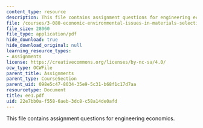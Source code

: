 ```yaml
---
content_type: resource
description: This file contains assignment questions for engineering economics.
file: /courses/3-080-economic-environmental-issues-in-materials-selection-fall-2005/22e7bb0af5586aeb3dc8c58a14de0afd_ee1.pdf
file_size: 28060
file_type: application/pdf
hide_download: true
hide_download_original: null
learning_resource_types:
- Assignments
license: https://creativecommons.org/licenses/by-nc-sa/4.0/
ocw_type: OCWFile
parent_title: Assignments
parent_type: CourseSection
parent_uid: 098e5c47-8034-35e9-5c31-b68f1c17d7aa
resourcetype: Document
title: ee1.pdf
uid: 22e7bb0a-f558-6aeb-3dc8-c58a14de0afd
---
```

This file contains assignment questions for engineering economics.